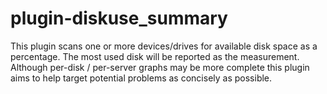 plugin-diskuse_summary
======================

This plugin scans one or more devices/drives for available disk space as a percentage.
The most used disk will be reported as the measurement.
Although per-disk / per-server graphs may be more complete this plugin aims to help target potential problems as concisely as possible.
